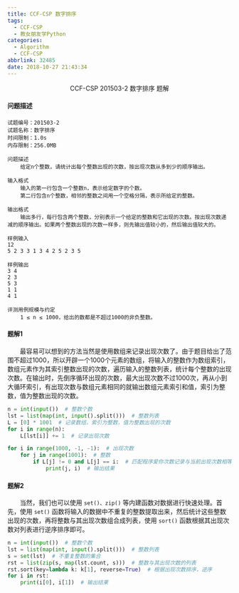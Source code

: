 ```yaml
---
title: CCF-CSP 数字排序
tags:
  - CCF-CSP
  - 教女朋友学Python
categories:
  - Algorithm
  - CCF-CSP
abbrlink: 32485
date: 2018-10-27 21:43:34
---
```


<center>CCF-CSP 201503-2 数字排序 题解</center>

<!--more-->

#### 问题描述

```
试题编号：201503-2
试题名称：数字排序
时间限制：1.0s
内存限制：256.0MB

问题描述
    给定n个整数，请统计出每个整数出现的次数，按出现次数从多到少的顺序输出。

输入格式
    输入的第一行包含一个整数n，表示给定数字的个数。
    第二行包含n个整数，相邻的整数之间用一个空格分隔，表示所给定的整数。

输出格式
    输出多行，每行包含两个整数，分别表示一个给定的整数和它出现的次数。按出现次数递减的顺序输出。如果两个整数出现的次数一样多，则先输出值较小的，然后输出值较大的。

样例输入
12
5 2 3 3 1 3 4 2 5 2 3 5

样例输出
3 4
2 3
5 3
1 1
4 1

评测用例规模与约定
    1 ≤ n ≤ 1000，给出的数都是不超过1000的非负整数。
```

#### 题解1

　　最容易可以想到的方法当然是使用数组来记录出现次数了。由于题目给出了范围不超过1000，所以开辟一个1000个元素的数组，将输入的整数作为数组索引，数组元素作为其索引整数出现的次数，遍历输入的整数列表，统计每个整数的出现次数。在输出时，先倒序循环出现的次数，最大出现次数不过1000次，再从小到大循环索引，有出现次数与数组元素相同的就输出数组元素索引和值，索引为整数，值为整数出现的次数。

```python
n = int(input())  # 整数个数
lst = list(map(int, input().split()))  # 整数列表
L = [0] * 1001  # 记录数组，索引为整数，值为整数出现的次数
for i in range(n):
    L[lst[i]] += 1  # 记录出现次数

for i in range(1000, -1, -1):  # 出现次数
    for j in range(1001):  # 整数
        if L[j] != 0 and L[j] == i:  # 匹配程序爱你次数记录与当前出现次数相等的整数
            print(j, i)  # 输出结果
```

#### 题解2

　　当然，我们也可以使用 `set()、zip()` 等内建函数对数据进行快速处理。首先，使用 `set()` 函数将输入的数据中不重复的整数提取出来，然后统计这些整数出现的次数，再将整数与其出现次数组合成列表，使用 `sort()` 函数根据其出现次数对列表进行逆序排序即可。

```python
n = int(input())  # 整数个数
lst = list(map(int, input().split()))  # 整数列表
s = set(lst)  # 不重复整数的集合
rst = list(zip(s, map(lst.count, s)))  # 整数与其出现次数的列表
rst.sort(key=lambda k: k[1], reverse=True)  # 根据出现次数排序，逆序
for i in rst:
    print(i[0], i[1])  # 输出结果
```

